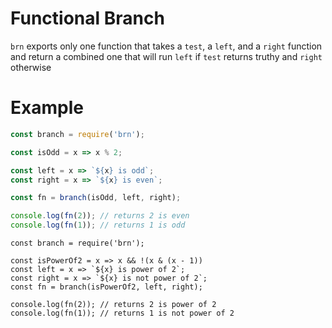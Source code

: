 # Functional Branch

`brn` exports only one function that takes a `test`, a `left`, and a `right`
function and return a combined one that will run `left` if `test` returns truthy
and `right` otherwise

# Example

```js
const branch = require('brn');

const isOdd = x => x % 2;

const left = x => `${x} is odd`;
const right = x => `${x} is even`;

const fn = branch(isOdd, left, right);

console.log(fn(2)); // returns 2 is even
console.log(fn(1)); // returns 1 is odd
```
```
const branch = require('brn');

const isPowerOf2 = x => x && !(x & (x - 1))
const left = x => `${x} is power of 2`;
const right = x => `${x} is not power of 2`;
const fn = branch(isPowerOf2, left, right);

console.log(fn(2)); // returns 2 is power of 2
console.log(fn(1)); // returns 1 is not power of 2
```
